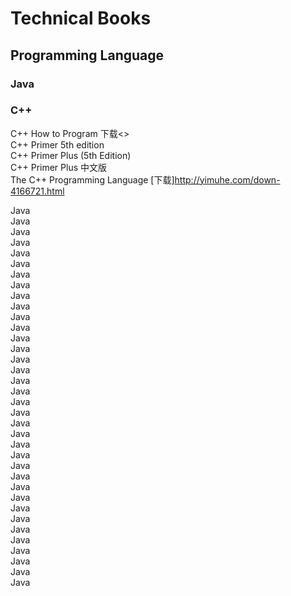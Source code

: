 Technical Books
===============
Programming Language
--------------------
### Java
### C++
C++ How to Program 下载<><br>
C++ Primer 5th edition<br>
C++ Primer Plus (5th Edition)<br>
C++ Primer Plus 中文版<br>
The C++ Programming Language [下载]<http://yimuhe.com/down-4166721.html><br>

Java<br>
Java<br>
Java<br>
Java<br>
Java<br>
Java<br>
Java<br>
Java<br>
Java<br>
Java<br>
Java<br>
Java<br>
Java<br>
Java<br>
Java<br>
Java<br>
Java<br>
Java<br>
Java<br>
Java<br>
Java<br>
Java<br>
Java<br>
Java<br>
Java<br>
Java<br>
Java<br>
Java<br>
Java<br>
Java<br>
Java<br>
Java<br>
Java<br>
Java<br>
Java<br>
Java<br>

